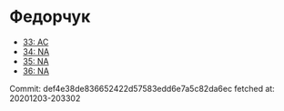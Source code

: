 # Федорчук
- [33: AC](33.md)
- [34: NA](34.md)
- [35: NA](35.md)
- [36: NA](36.md)

Commit: def4e38de836652422d57583edd6e7a5c82da6ec
 fetched at: 20201203-203302
